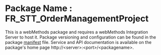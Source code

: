 # Package Name : FR_STT_OrderManagementProject
This is a webMethods package and requires a webMethods Integration Server to host it. Package versioning and configuration can be found in the package [manifest](./FR_STT_OrderManagementProject/manifest.v3) file. Service and API documentation is available on the package's home page http://&lt;server&gt;:&lt;port&gt;/&lt;packagename>.